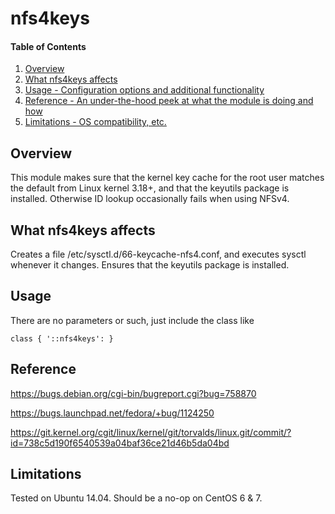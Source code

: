 # nfs4keys

#### Table of Contents

1. [Overview](#overview)
2. [What nfs4keys affects](#what-nfs4keys-affects)
3. [Usage - Configuration options and additional functionality](#usage)
4. [Reference - An under-the-hood peek at what the module is doing and how](#reference)
5. [Limitations - OS compatibility, etc.](#limitations)

## Overview

This module makes sure that the kernel key cache for the root user
matches the default from Linux kernel 3.18+, and that the keyutils
package is installed. Otherwise ID lookup occasionally fails when
using NFSv4.

## What nfs4keys affects

Creates a file /etc/sysctl.d/66-keycache-nfs4.conf, and executes
sysctl whenever it changes. Ensures that the keyutils package is
installed.

## Usage

There are no parameters or such, just include the class like

    class { '::nfs4keys': }


## Reference

https://bugs.debian.org/cgi-bin/bugreport.cgi?bug=758870

https://bugs.launchpad.net/fedora/+bug/1124250

https://git.kernel.org/cgit/linux/kernel/git/torvalds/linux.git/commit/?id=738c5d190f6540539a04baf36ce21d46b5da04bd

## Limitations

Tested on Ubuntu 14.04. Should be a no-op on CentOS 6 & 7.

